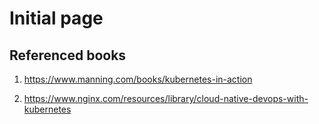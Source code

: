 # Initial page

## Referenced books

1. https://www.manning.com/books/kubernetes-in-action

2. https://www.nginx.com/resources/library/cloud-native-devops-with-kubernetes



